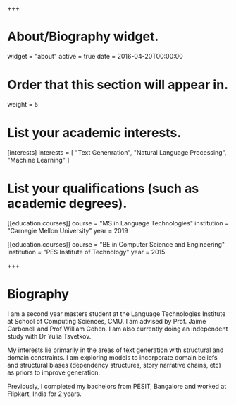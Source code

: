 +++
# About/Biography widget.
widget = "about"
active = true
date = 2016-04-20T00:00:00

# Order that this section will appear in.
weight = 5

# List your academic interests.
[interests]
  interests = [
    "Text Genenration",
    "Natural Language Processing",
    "Machine Learning"
  ]

# List your qualifications (such as academic degrees).
[[education.courses]]
  course = "MS in Language Technologies"
  institution = "Carnegie Mellon University"
  year = 2019

[[education.courses]]
  course = "BE in Computer Science and Engineering"
  institution = "PES Institute of Technology"
  year = 2015

 
+++

# Biography

I am a second year masters student at the Language Technologies Institute at School of Computing Sciences, CMU. I am advised by Prof. Jaime Carbonell and Prof William Cohen. I am also currently doing an independent study with Dr Yulia Tsvetkov.

My interests lie primarily in the areas of text generation with structural and domain constraints. I am exploring models to incorporate domain beliefs and structural biases (dependency structures, story narrative chains, etc) as priors to improve generation.

Previously, I completed my bachelors from PESIT, Bangalore and worked at Flipkart, India for 2 years.
